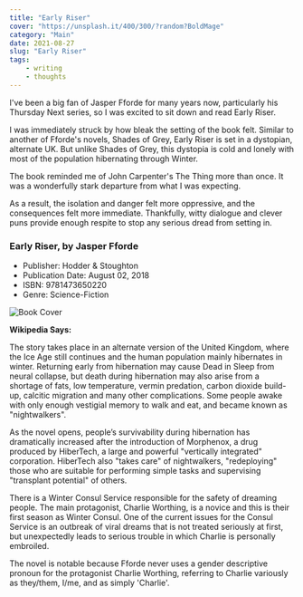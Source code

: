 ```yaml
---
title: "Early Riser"
cover: "https://unsplash.it/400/300/?random?BoldMage"
category: "Main"
date: 2021-08-27
slug: "Early Riser"
tags:
    - writing
    - thoughts
---
```



I've been a big fan of Jasper Fforde for many years now, particularly his Thursday Next series, so I was excited to sit down and read Early Riser.

I was immediately struck by how bleak the setting of the book felt. Similar to another of Fforde's novels, Shades of Grey, Early Riser is set in a dystopian, alternate UK. But unlike Shades of Grey, this dystopia is cold and lonely with most of the population hibernating through Winter. 

The book reminded me of John Carpenter's The Thing more than once. It was a wonderfully stark departure from what I was expecting.

As a result, the isolation and danger felt more oppressive, and the consequences felt more immediate. Thankfully, witty dialogue and clever puns provide enough respite to stop any serious dread from setting in.

<div class="book-info">
    <div class="left">
        <h3>Early Riser, by Jasper Fforde</h3>
        <ul>
            <li>Publisher: Hodder & Stoughton</li>
            <li>Publication Date: August 02, 2018</li>
            <li>ISBN: 9781473650220</li>
            <li>Genre: Science-Fiction</li>
        </ul>
    </div>
    <img class="cover" src="/Cover_Original_Early_Riser.jpg" alt="Book Cover" />
</div>

**Wikipedia Says:**

The story takes place in an alternate version of the United Kingdom, where the Ice Age still continues and the human population mainly hibernates in winter. Returning early from hibernation may cause Dead in Sleep from neural collapse, but death during hibernation may also arise from a shortage of fats, low temperature, vermin predation, carbon dioxide build-up, calcitic migration and many other complications. Some people awake with only enough vestigial memory to walk and eat, and became known as "nightwalkers".

As the novel opens, people’s survivability during hibernation has dramatically increased after the introduction of Morphenox, a drug produced by HiberTech, a large and powerful "vertically integrated" corporation. HiberTech also "takes care" of nightwalkers, "redeploying" those who are suitable for performing simple tasks and supervising "transplant potential" of others.

There is a Winter Consul Service responsible for the safety of dreaming people. The main protagonist, Charlie Worthing, is a novice and this is their first season as Winter Consul. One of the current issues for the Consul Service is an outbreak of viral dreams that is not treated seriously at first, but unexpectedly leads to serious trouble in which Charlie is personally embroiled.

The novel is notable because Fforde never uses a gender descriptive pronoun for the protagonist Charlie Worthing, referring to Charlie variously as they/them, I/me, and as simply 'Charlie'.
